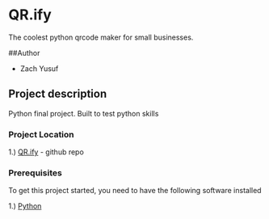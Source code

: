 # QR.ify

The coolest python qrcode maker for small businesses.

##Author

* Zach Yusuf


## Project description

Python final project. Built to test python skills

### Project Location

1.) [QR.ify](https://github.com/zachystuff/qr.ify) - github repo


### Prerequisites

To get this project started, you need to have the following software installed

1.) [Python](https://www.python.org/downloads/)


